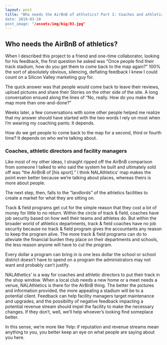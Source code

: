 ```yaml
---
layout: post
title: "Who needs the AirBnB of athletics? Part I: Coaches and athletics directors
date: 2019-03-10
post_image: "/assets/img/big/03.jpg"
---
```


<h2>Who needs the AirBnB of athletics?</h2>

<p>When I described this project to a friend and one-time collaborator, looking for his feedback, the first question he asked was “Once people find their track stadium, how do you get them to come back to the map again?” 100% the sort of absolutely obvious, silencing, deflating feedback I knew I could count on a Silicon Valley marketing guy for. 

The quick answer was that people would come back to leave their reviews, upload pictures and share their Stories on the other side of the site. A long conversation ensued along the lines of “No, really. How do you make the map more than one-and-done?”

Weeks later, a few conversations with some other people helped me realize that my answer should have started with the two words I rely on most when I’m wearing my coaching pants: It depends.

How do we get people to come back to the map for a second, third or fourth time? It depends on who we’re talking about.</p>

<h3>Coaches, athletic directors and facility managers</h3>

Like most of my other ideas, I straight ripped off the AirBnB comparison from someone I talked to who said the system he built and ultimately sold off was “the AirBnB of [his sport].” I think NALAthletics’ map makes the point even better because we’re talking about places, whereas theirs is more about people. 

The next step, then, falls to the “landlords” of the athletics facilities to create a market for what they are sitting on.

Track & field programs get cut for the simple reason that they cost a lot of money for little to no return. Within the circle of track & field, coaches have job security based on how well their teams and athletes do. But within the broader world of athletics departments, track & field coaches have no job security because no track & field program gives the accountants any reason to keep the program alive. The more track & field programs can do to alleviate the financial burden they place on their departments and schools, the less reason anyone will have to cut the program.  

Every dollar a program can bring in is one less dollar the school or school district doesn’t have to spend on a program the administrators may not want and probably can’t justify. 

NALAthetics’ is a way for coaches and athletic directors to put their track in the shop window. When a local club needs a new home or a meet needs a venue, NALAthletics is there for the AirBnB thing. The better the pictures and information provided, the more appealing a stadium will be to a potential client. Feedback can help facility managers target maintenance and upgrades, and the possibility of negative feedback impacting a potential revenue stream should impel the facility to make the necessary changes. If they don’t, well, we’ll help whoever’s looking find someplace better. 

In this sense, we’re more like Yelp: if reputation and revenue streams mean anything to you, you better keep an eye on what people are saying about you here.
